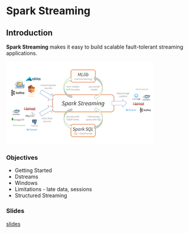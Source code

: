 # Spark Streaming

## Introduction

**Spark Streaming** makes it easy to build scalable fault-tolerant streaming applications.

![](../../.gitbook/assets/screen-shot-2018-12-28-at-7.46.45-pm.png)

### **Objectives**

* Getting Started 
* Dstreams
* Windows
* Limitations - late data, sessions
* Structured Streaming

### Slides

[slides](https://github.com/marilynwaldman/course/blob/master/spark/09-SparkStreaming/00-Stream-Introdction.pdf)

